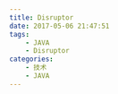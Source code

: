 ```yaml
---
title: Disruptor
date: 2017-05-06 21:47:51
tags:
    - JAVA
    - Disruptor
categories:
    - 技术
    - JAVA
---
```

